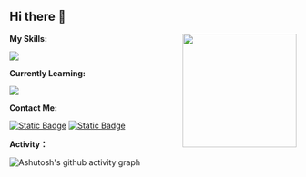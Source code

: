 ## Hi there 👋


**My Skills:**<a href="https://github.com/anuraghazra/convoychat">
  <img height=200 align="right" src="https://github-readme-stats.vercel.app/api/top-langs?username=YangyangU&layout=compact&langs_count=8&card_width=320" />
</a>

<p align="left">
  <a href="https://skillicons.dev">
    <img src="https://skillicons.dev/icons?i=c,java,js,nodejs,vue,pinia,webpack,vite,tailwind,less,git,mongodb,mysql&perline=6" />
  </a>
</p>

**Currently Learning:**

<p align="left">
  <a href="https://skillicons.dev">
    <img src="https://skillicons.dev/icons?i=py&perline=6" />
  </a>
</p>

**Contact Me:**

<p>
  <a href="https://space.bilibili.com/1769275177"><img alt="Static Badge" src="https://img.shields.io/badge/bilibili-ColourCode?style=flat-square&logo=bilibili&color=%23fb7299"></a>
  <a href="https://github.com/YangyangU"><img alt="Static Badge" src="https://img.shields.io/badge/GitHub-ColourCode?style=flat-square&logo=GitHub&color=%23555555"></a>
</p>

**Activity：**

![Ashutosh's github activity graph](https://github-readme-activity-graph.vercel.app/graph?username=YangyangU&theme=react-dark)

